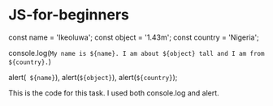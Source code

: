 # JS-for-beginners 
const name = 'Ikeoluwa';
const object = '1.43m';
const country = 'Nigeria';

console.log(`My name is ${name}. I am about ${object} tall and I am from ${country}.`)


alert(` ${name}`),
alert(`${object}`),
alert(`${country}`);

This is the code for this task. I used both console.log and alert.
